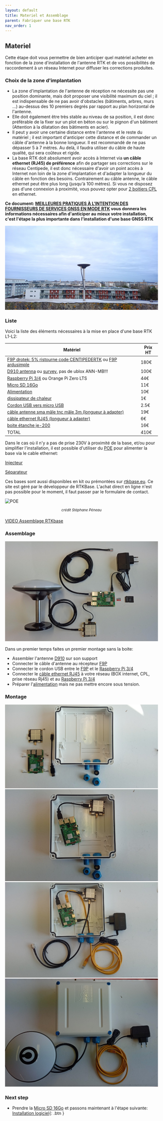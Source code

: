 ```yaml
---
layout: default
title: Materiel et Assemblage
parent: Fabriquer une base RTK
nav_order: 1
---
```


## Materiel

Cette étape doit vous permettre de bien anticiper quel matériel acheter en fonction de la zone d'installation de l'antenne RTK et de vos possibilités de raccordement à un réseau Internet pour diffuser les corrections produites.

### Choix de la zone d'implantation

 * La zone d'implantation de l'antenne de réception ne nécessite pas une position dominante, mais doit proposer une visibilité maximum du ciel ; il est indispensable de ne pas avoir d'obstacles (bâtiments, arbres, murs ...) au-dessus des 10 premiers degrés par rapport au plan horizontal de l'antenne.
 * Elle doit également être très stable au niveau de sa position, il est donc préférable de la fixer sur un plot en béton ou sur le pignon d'un bâtiment (Attention à la dilatation des bâtiments en acier).
 * Il peut y avoir une certaine distance entre l'antenne et le reste du matériel ; il est important d'anticiper cette distance et de commander un câble d'antenne à la bonne longueur. Il est recommandé de ne pas dépasser 5 à 7 mètres. Au delà, il faudra utiliser du câble de haute qualité, qui sera coûteux et rigide.
 * La base RTK doit absolument avoir accès à Internet via **un câble ethernet (RJ45) de préférence** afin de partager ses corrections sur le réseau Centipede, il est donc nécessaire d'avoir un point accès à Internet non loin de la zone d'implantation et d'adapter la longueur du câble en fonction des besoins. Contrairement au câble antenne, le câble ethernet peut être plus long (jusqu'à 100 mètres). Si vous ne disposez pas d'une connexion à proximité, vous pouvez opter pour [2 boitiers CPL](https://www.boitiercpl.fr/) en ethernet.
 
 **Ce document: [MEILLEURES PRATIQUES À L’INTENTION DES FOURNISSEURS DE SERVICES GNSS EN MODE RTK](https://www.rncan.gc.ca/sites/www.nrcan.gc.ca/files/earthsciences/pdf/MeilleuresPratiques_Station_de_Reference_GNSS.pdf) vous donnera les informations nécessaires afin d'anticiper au mieux votre installation, c'est l'étape la plus importante dans l'installation d'une base GNSS RTK**

![lienss](/assets/images/mat/base_lienss.jpg)

### Liste

Voici la liste des éléments nécessaires à la mise en place d'une base RTK L1-L2:

|Matériel|Prix HT|
|--------|----|
|[F9P drotek: 5% ristourne code CENTIPEDERTK](https://store-drotek.com/891-rtk-zed-f9p-gnss.html) ou [F9P ardusimple](https://www.ardusimple.com/product/simplertk2b/)|180€|
|[D910 antenna](https://store.drotek.com/da-910-multiband-gnss-antenna) ou [survey](https://www.ardusimple.com/product/survey-gnss-multiband-antenna/), pas de ublox ANN-MB!!!|100€|
|[Raspberry Pi 3/4](https://www.kubii.fr/les-cartes-raspberry-pi/2119-raspberry-pi-3-modele-b-1-gb-kubii-713179640259.html) ou Orange Pi Zero LTS|44€|
|[Micro SD 16Go](https://www.kubii.fr/carte-sd-et-stockage/2359-carte-microsd-16go-classe-10-u1-sandisk-kubii-619659161347.html)|11€|
|[Alimentation](https://www.kubii.fr/les-officiels-raspberry-pi-kubii/2593-alimentation-officielle-raspberry-pi-3-eu-micro-usb-51v-25a-kubii-3272496297586.html?search_query=SC0136&results=51)|10€| 
|[dissipateur de chaleur](https://www.kubii.fr/composants-raspberry-pi/1676-heat-sink-aluminium-pour-raspberry-pi-3-kubii-3272496005099.html)|1€|
|[Cordon USB vers micro USB ](https://www.mhzshop.com/shop/Cables-et-cordons/Cordons-USB/Cordon-USB-vers-micro-USB.html)|2.5€|
|[câble antenne sma mâle tnc mâle 3m (longueur à adapter)](https://www.mhzshop.com/shop/Cables-et-cordons/Sur-mesure/50-ohms-WiFi-4G/Cordon-sur-mesure-en-coax-faible-perte-WLL-240-2-4-5-GHz-6-1mm.html)|19€|
|[câble ethernet RJ45 (longueur à adapter)](https://www.mhzshop.com/shop/Cables-et-cordons/Cordons-reseau/)|6€|
|[boite étanche je-200](https://www.mhzshop.com/shop/Accessoires-MHz/Boites-etanches/Boite-etanche-avec-fixation-mat-203x203x65mm-GentleBOX-JE-200.html)|16€|
|TOTAL|410€|

Dans le cas où il n'y a pas de prise 230V à proximité de la base, et/ou pour simplifier l'installation, il est possible d'utiliser du [POE](https://fr.wikipedia.org/wiki/Alimentation_%C3%A9lectrique_par_c%C3%A2ble_Ethernet) pour alimenter la base via le cable ethernet: 

[Injecteur](https://www.trendnet.com/langfr/products/poe-splitters-injectors-extenders/tpe-115GI-v2.1)

[Séparateur](https://www.trendnet.com/langfr/products/PoE/Gigabit-PoE-Splitter-TPE-104GS-v2)

Ces bases sont aussi disponibles en kit ou prémontées sur [rtkbase.eu](https://rtkbase.eu). Ce site est géré par le développeur de RTKBase. L'achat direct en ligne n'est pas possible pour le moment, il faut passer par le formulaire de contact.


![POE](https://raw.githubusercontent.com/Stefal/rtkbase/master/images/base_f9p_raspberry_pi.jpg)
<p align="center"><sup><i>crédit Stéphane Péneau</i></sup></p>

[VIDEO Assemblage RTKbase](http://rtkbase.eu/assemblage_base_gnss_brut.mp4)

### Assemblage

![composant](/assets/images/mat/composant.jpg)


Dans un premier temps faites un premier montage sans la boite:
   * Assembler l'antenne [D910](https://store.drotek.com/da-910-multiband-gnss-antenna) sur son support
   * Connecter le câble d'antenne au récepteur [F9P](https://store-drotek.com/891-rtk-zed-f9p-gnss.html)
   * Connecter le cordon USB entre le [F9P](https://store.drotek.com/rtk-zed-f9p-gnss) et le [Raspberry Pi 3/4](https://www.kubii.fr/les-cartes-raspberry-pi/2119-raspberry-pi-3-modele-b-1-gb-kubii-713179640259.html)
   * Connecter le [câble ethernet RJ45](https://www.mhzshop.com/shop/Cables-et-cordons/Cordons-reseau/) à votre réseau (BOX internet, CPL, prise réseau Rj45) et au [Raspberry Pi 3/4](https://www.kubii.fr/les-cartes-raspberry-pi/2119-raspberry-pi-3-modele-b-1-gb-kubii-713179640259.html)
   * Préparer l'[alimentation](https://www.kubii.fr/les-officiels-raspberry-pi-kubii/2593-alimentation-officielle-raspberry-pi-3-eu-micro-usb-51v-25a-kubii-3272496297586.html?search_query=SC0136&results=51) mais ne pas mettre encore sous tension.

### Montage

![composant](/assets/images/mat/boite1.jpg)
![composant](/assets/images/mat/boite2.jpg)
![composant](/assets/images/mat/boite3.jpg)
![composant](/assets/images/mat/boite4.jpg)


### Next step
   * Prendre la [Micro SD 16Go](https://www.kubii.fr/carte-sd-et-stockage/2359-carte-microsd-16go-classe-10-u1-sandisk-kubii-619659161347.html) et passons maintenant à l'étape suivante: [Installation logiciel](Installation){: .btn }

